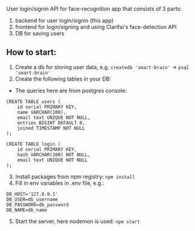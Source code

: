 User login/signin API for face-recognition app that consists of 3 parts:

1. backend for user login/signin (this app)
2. frontend for login/signing and using Clarifai's face-detection API
3. DB for saving users

## How to start:

1. Create a db for storing user data, e.g. `createdb 'smart-brain'` -> `psql 'smart-brain'`
2. Create the following tables in your DB:

- The queries here are from postgres console:

```
CREATE TABLE users (
    id serial PRIMARY KEY,
    name VARCHAR(100),
    email text UNIQUE NOT NULL,
    entries BIGINT DEFAULT 0,
    joined TIMESTAMP NOT NULL
);

CREATE TABLE login (
    id serial PRIMARY KEY,
    hash VARCHAR(100) NOT NULL,
    email text UNIQUE NOT NULL
);
```

3. Install packages from npm registry: `npm install`
4. Fill in env variables in .env file, e.g.:

```
DB_HOST='127.0.0.1'
DB_USER=db_username
DB_PASSWORD=db_password
DB_NAME=db_name
```

5. Start the server, here nodemon is used: `npm start`
